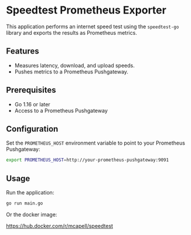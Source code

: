 # Speedtest Prometheus Exporter

This application performs an internet speed test using the `speedtest-go` library and exports the results as Prometheus metrics.

## Features

- Measures latency, download, and upload speeds.
- Pushes metrics to a Prometheus Pushgateway.

## Prerequisites

- Go 1.16 or later
- Access to a Prometheus Pushgateway

## Configuration

Set the `PROMETHEUS_HOST` environment variable to point to your Prometheus Pushgateway:

```bash
export PROMETHEUS_HOST=http://your-prometheus-pushgateway:9091
```

## Usage

Run the application:

```bash
go run main.go
```

Or the docker image:

https://hub.docker.com/r/mcapell/speedtest
